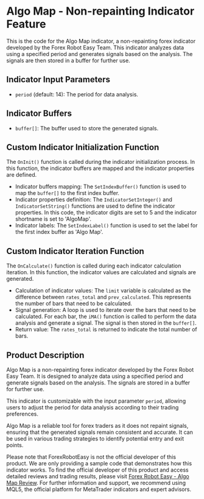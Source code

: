 # Algo Map - Non-repainting Indicator Feature

This is the code for the Algo Map indicator, a non-repainting forex indicator developed by the Forex Robot Easy Team. This indicator analyzes data using a specified period and generates signals based on the analysis. The signals are then stored in a buffer for further use.

## Indicator Input Parameters

- `period` (default: 14): The period for data analysis.

## Indicator Buffers

- `buffer[]`: The buffer used to store the generated signals.

## Custom Indicator Initialization Function

The `OnInit()` function is called during the indicator initialization process. In this function, the indicator buffers are mapped and the indicator properties are defined.

- Indicator buffers mapping: The `SetIndexBuffer()` function is used to map the `buffer[]` to the first index buffer.
- Indicator properties definition: The `IndicatorSetInteger()` and `IndicatorSetString()` functions are used to define the indicator properties. In this code, the indicator digits are set to 5 and the indicator shortname is set to 'AlgoMap'.
- Indicator labels: The `SetIndexLabel()` function is used to set the label for the first index buffer as 'Algo Map'.

## Custom Indicator Iteration Function

The `OnCalculate()` function is called during each indicator calculation iteration. In this function, the indicator values are calculated and signals are generated.

- Calculation of indicator values: The `limit` variable is calculated as the difference between `rates_total` and `prev_calculated`. This represents the number of bars that need to be calculated.
- Signal generation: A loop is used to iterate over the bars that need to be calculated. For each bar, the `iMA()` function is called to perform the data analysis and generate a signal. The signal is then stored in the `buffer[]`.
- Return value: The `rates_total` is returned to indicate the total number of bars.

## Product Description

Algo Map is a non-repainting forex indicator developed by the Forex Robot Easy Team. It is designed to analyze data using a specified period and generate signals based on the analysis. The signals are stored in a buffer for further use.

This indicator is customizable with the input parameter `period`, allowing users to adjust the period for data analysis according to their trading preferences.

Algo Map is a reliable tool for forex traders as it does not repaint signals, ensuring that the generated signals remain consistent and accurate. It can be used in various trading strategies to identify potential entry and exit points.

Please note that ForexRobotEasy is not the official developer of this product. We are only providing a sample code that demonstrates how this indicator works. To find the official developer of this product and access detailed reviews and trading results, please visit [Forex Robot Easy - Algo Map Review](https://forexroboteasy.com/forex-robot-review/algo-map-review-non-repainting-forex-software-at-45/). For further information and support, we recommend using MQL5, the official platform for MetaTrader indicators and expert advisors.
